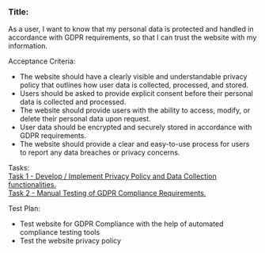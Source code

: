 

<h3>Title: </h3>
As a user, I want to know that my personal data is protected and handled in accordance with GDPR requirements, so that 
I can trust the website with my information.

Acceptance Criteria:
* The website should have a clearly visible and understandable privacy policy that outlines how user data is collected, processed, and stored.
* Users should be asked to provide explicit consent before their personal data is collected and processed.
* The website should provide users with the ability to access, modify, or delete their personal data upon request.
* User data should be encrypted and securely stored in accordance with GDPR requirements.
* The website should provide a clear and easy-to-use process for users to report any data breaches or privacy concerns.


Tasks:<br>
[Task 1 - Develop / Implement Privacy Policy and Data Collection functionalities.](tasks/us2_task1.md)<br>
[Task 2 - Manual Testing of GDPR Compliance Requirements.](tasks/us2_task2.md)

Test Plan:

* Test website for GDPR Compliance with the help of automated compliance testing tools
* Test the website privacy policy